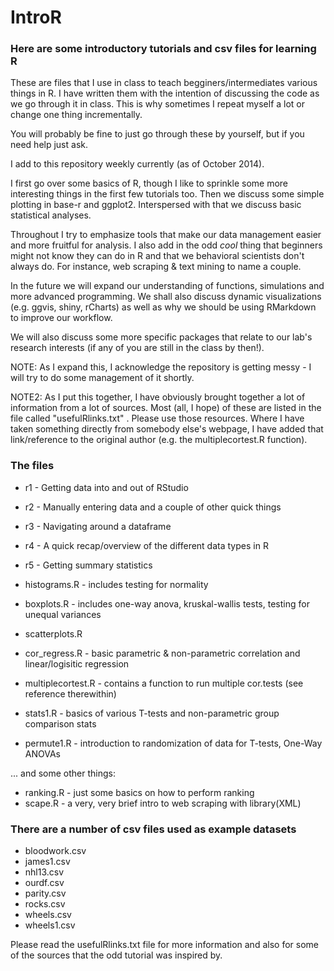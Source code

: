 IntroR
======


### Here are some introductory tutorials and csv files for learning R

These are files that I use in class to teach begginers/intermediates various things in R.
I have written them with the intention of discussing the code as we go through it in class.
This is why sometimes I repeat myself a lot or change one thing incrementally.

You will probably be fine to just go through these by yourself, but if you need help just ask. 


I add to this repository weekly currently (as of October 2014).


I first go over some basics of R, though I like to sprinkle some more interesting things in the first few tutorials too.
Then we discuss some simple plotting in base-r and ggplot2.
Interspersed with that we discuss basic statistical analyses.

Throughout I try to emphasize tools that make our data management easier and more fruitful for analysis.
I also add in the odd *cool* thing that beginners might not know they can do in R and that we behavioral scientists don't always do.  For instance, web scraping & text mining to name a couple.


In the future we will expand our understanding of functions, simulations and more advanced programming.  We shall also discuss dynamic visualizations (e.g. ggvis, shiny, rCharts) as well as why we should be using RMarkdown to improve our workflow.

We will also discuss some more specific packages that relate to our lab's research interests (if any of you are still in the class by then!).


NOTE:   As I expand this, I acknowledge the repository is getting messy - I will try to do some management of it shortly.


NOTE2:  As I put this together, I have obviously brought together a lot of information from a lot of sources.  Most (all, I hope) of these are listed in the file called   "usefulRlinks.txt"  .   Please use those resources.   Where I have taken something directly from somebody else's webpage, I have added that link/reference to the original author (e.g. the multiplecortest.R function).





### The files

- r1 - Getting data into and out of RStudio
- r2 - Manually entering data and a couple of other quick things
- r3 - Navigating around a dataframe
- r4 - A quick recap/overview of the different data types in R
- r5 - Getting summary statistics

- histograms.R      - includes testing for normality
- boxplots.R        - includes one-way anova, kruskal-wallis tests, testing for unequal variances
- scatterplots.R   
- cor_regress.R     - basic parametric & non-parametric correlation and linear/logisitic regression
- multiplecortest.R - contains a function to run multiple cor.tests (see reference therewithin)

- stats1.R          - basics of various T-tests and non-parametric group comparison stats 
- permute1.R        - introduction to randomization of data for T-tests, One-Way ANOVAs


... and some other things:
- ranking.R         - just some basics on how to perform ranking
- scape.R           - a very, very brief intro to web scraping with library(XML)





### There are a number of csv files used as example datasets

- bloodwork.csv
- james1.csv
- nhl13.csv
- ourdf.csv
- parity.csv
- rocks.csv
- wheels.csv
- wheels1.csv
 
 






Please read the usefulRlinks.txt file for more information and also for some of the sources that the odd tutorial was inspired by.
